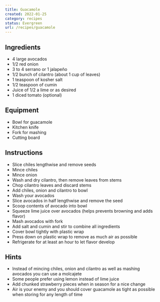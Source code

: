```yaml
---
title: Guacamole
created: 2022-01-25
category: recipes
status: Evergreen
url: /recipes/guacamole
---
```


## Ingredients
- 4 large avocados
- 1/2 red onion
- 3 to 4 serrano or 1 jalapeño
- 1/2 bunch of cilantro (about 1 cup of leaves)
- 1 teaspoon of kosher salt
- 1/2 teaspoon of cumin
- Juice of 1/2 a lime or as desired
- 1 diced tomato (optional)

## Equipment
- Bowl for guacamole
- Kitchen knife
- Fork for mashing
- Cutting board

## Instructions
- Slice chiles lengthwise and remove seeds
- Mince chiles
- Mince onion
- Wash and dry cilantro, then remove leaves from stems
- Chop cilantro leaves and discard stems
- Add chiles, onion and cilantro to bowl
- Wash your avocados
- Slice avocados in half lengthwise and remove the seed
- Scoop contents of avocado into bowl
- Squeeze lime juice over avocados (helps prevents browning and adds flavor)
- Mash avocados with fork
- Add salt and cumin and stir to combine all ingredients
- Cover bowl tightly with plastic wrap
- Press down on plastic wrap to remove as much air as possible
- Refrigerate for at least an hour to let flavor develop

## Hints
- Instead of mincing chiles, onion and cilantro as well as mashing avocados you can use a molcajete
- Some people prefer using lemon instead of lime juice
- Add chunked strawberry pieces when in season for a nice change
- Air is your enemy and you should cover guacamole as tight as possible when storing for any length of time
